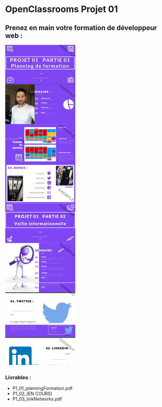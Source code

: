 # OpenClassrooms Projet 01 

## Prenez en main votre formation de développeur web :

![maquette powerpoint pdf](./source/md-picture/pix.jpg)

### Livrables :

- P1_01_planningFormation.pdf
- P1_02_(EN COURS)
- P1_03_linkNetworks.pdf


